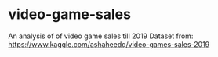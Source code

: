 # video-game-sales
An analysis of of video game sales till 2019
Dataset from: https://www.kaggle.com/ashaheedq/video-games-sales-2019
